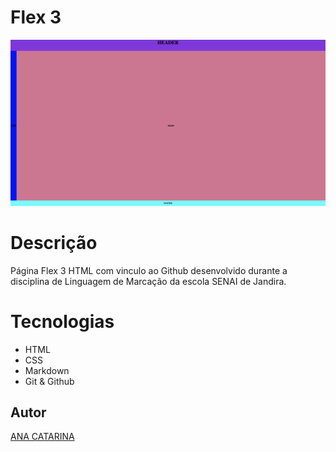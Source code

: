 # Flex 3

![](./flex3.png)

# Descrição
Página Flex 3 HTML com vinculo ao Github desenvolvido durante a disciplina de Linguagem de Marcação da escola SENAI de Jandira.

# Tecnologias
* HTML
* CSS
* Markdown
* Git
& Github
## Autor
[ANA CATARINA](www.linkedin.com/in/analourencofer013)
